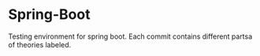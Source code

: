 # Spring-Boot
Testing environment for spring boot.
Each commit contains different partsa of theories labeled.
